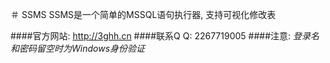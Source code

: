 ＃ SSMS 
SSMS是一个简单的MSSQL语句执行器, 支持可视化修改表

####官方网站:
<http://3ghh.cn>
####联系Q Q:
2267719005
####注意:
*登录名和密码留空时为Windows身份验证*
